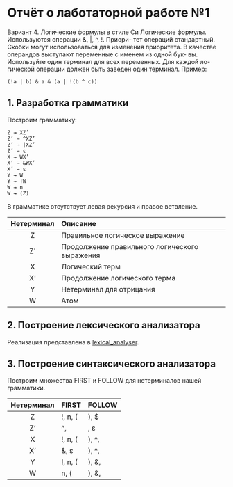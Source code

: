 # Отчёт о лаботаторной работе №1

Вариант 4. Логические формулы в стиле Си
Логические формулы. Используются операции &, |, ^, !. Приори- тет операций стандартный. Скобки могут использоваться для изменения приоритета.
В качестве операндов выступают переменные с именем из одной бук- вы. Используйте один терминал для всех переменных. Для каждой ло- гической операции должен быть заведен один терминал.
Пример:
```
(!a | b) & a & (a | !(b ^ c))
```

## 1. Разработка грамматики

Построим грамматику:
```
Z → XZ’
Z’ → ^XZ’
Z’ → |XZ’
Z’ → ε
X → WX’
X’ → &WX’
X’ → ε
Y → W
Y → !W
W → n
W → (Z)
```
В грамматике отсутствует левая рекурсия и правое ветвление.

| Нетерминал | Описание                                      |
| :--------: |:----------------------------------------------|
| Z          | Правильное логическое выражение               |
| Z'         | Продолжение правильного логического выражения |
| X          | Логический терм                               |
| X'         | Продолжение логического терма                 |
| Y          | Нетерминал для отрицания                      |
| W          | Атом                                          |

## 2. Построение лексического анализатора

Реализация представлена в [lexical_analyser](lexical_analyser.h).

## 3. Построение синтаксического анализатора

Построим множества FIRST и FOLLOW для нетерминалов нашей грамматики.

| Нетерминал | FIRST    | FOLLOW        |
| :--------: | :------- | :------------ |
| Z	         | !, n, (  | ), $          |
| Z’         | ^, |, ε  | ), $          |
| X	         | !, n, (	| ), ^, |, $    |
| X’       	 | &, ε	    | ), ^, |, $    |
| Y	         | !, n, (	| ), &, |, ^, $ |
| W	         | n, (	    | ), &, |, ^, $ |
